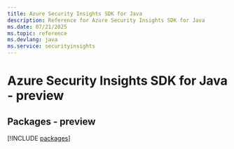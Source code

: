 ```yaml
---
title: Azure Security Insights SDK for Java
description: Reference for Azure Security Insights SDK for Java
ms.date: 07/21/2025
ms.topic: reference
ms.devlang: java
ms.service: securityinsights
---
```

# Azure Security Insights SDK for Java - preview
## Packages - preview
[!INCLUDE [packages](security-insights-index.md)]